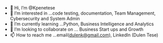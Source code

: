 - 👋 Hi, I’m @Kpenetese
- 👀 I’m interested in ...code testing, documentation, Team Management, Cybersecurity and System Admin
- 🌱 I’m currently learning ...Python, Business Intelligence and Analytics
- 💞️ I’m looking to collaborate on ... Business Start ups and Growth
- 📫 How to reach me ...email(dulenk@gmail.com), LinkedIn (Dulen Tese) 

<!---
Kpenetese/Kpenetese is a ✨ special ✨ repository because its `README.md` (this file) appears on your GitHub profile.
You can click the Preview link to take a look at your changes.
--->
